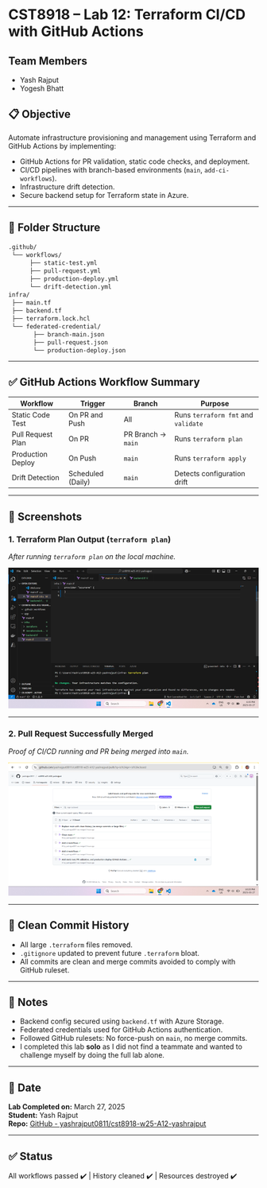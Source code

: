 # CST8918 – Lab 12: Terraform CI/CD with GitHub Actions

## Team Members

- Yash Rajput 
- Yogesh Bhatt

## 📋 Objective

Automate infrastructure provisioning and management using Terraform and GitHub Actions by implementing:

- GitHub Actions for PR validation, static code checks, and deployment.
- CI/CD pipelines with branch-based environments (`main`, `add-ci-workflows`).
- Infrastructure drift detection.
- Secure backend setup for Terraform state in Azure.

---

## 📁 Folder Structure

```
.github/
 └── workflows/
      ├── static-test.yml
      ├── pull-request.yml
      ├── production-deploy.yml
      └── drift-detection.yml
infra/
 ├── main.tf
 ├── backend.tf
 ├── terraform.lock.hcl
 └── federated-credential/
       ├── branch-main.json
       ├── pull-request.json
       └── production-deploy.json
```

---

## ✅ GitHub Actions Workflow Summary

| Workflow               | Trigger                     | Branch                | Purpose                              |
|------------------------|-----------------------------|------------------------|--------------------------------------|
| Static Code Test       | On PR and Push              | All                   | Runs `terraform fmt` and `validate` |
| Pull Request Plan      | On PR                       | PR Branch → `main`    | Runs `terraform plan`               |
| Production Deploy      | On Push                     | `main`                | Runs `terraform apply`              |
| Drift Detection        | Scheduled (Daily)           | `main`                | Detects configuration drift         |

---

## 📸 Screenshots

### 1. Terraform Plan Output (`terraform plan`)
_After running `terraform plan` on the local machine._

![Terraform Plan](screenshots/1_TerraformPlan.png)

---

### 2. Pull Request Successfully Merged
_Proof of CI/CD running and PR being merged into `main`._

![Pull Request Merged](screenshots/2_PullRequestMerged.png)

---

## 🧹 Clean Commit History

- All large `.terraform` files removed.
- `.gitignore` updated to prevent future `.terraform` bloat.
- All commits are clean and merge commits avoided to comply with GitHub ruleset.

---

## 🧠 Notes

- Backend config secured using `backend.tf` with Azure Storage.
- Federated credentials used for GitHub Actions authentication.
- Followed GitHub rulesets: No force-push on `main`, no merge commits.
- I completed this lab **solo** as I did not find a teammate and wanted to challenge myself by doing the full lab alone.

---

## 📅 Date

**Lab Completed on:** March 27, 2025  
**Student:** Yash Rajput  
**Repo:** [GitHub - yashrajput0811/cst8918-w25-A12-yashrajput](https://github.com/yashrajput0811/cst8918-w25-A12-yashrajput)

---

## ✅ Status

All workflows passed ✔️ | History cleaned ✔️ | Resources destroyed ✔️
